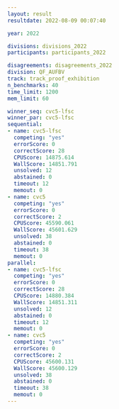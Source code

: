 ```yaml
---
layout: result
resultdate: 2022-08-09 00:07:40

year: 2022

divisions: divisions_2022
participants: participants_2022

disagreements: disagreements_2022
division: QF_AUFBV
track: track_proof_exhibition
n_benchmarks: 40
time_limit: 1200
mem_limit: 60

winner_seq: cvc5-lfsc
winner_par: cvc5-lfsc
sequential:
- name: cvc5-lfsc
  competing: "yes"
  errorScore: 0
  correctScore: 28
  CPUScore: 14875.614
  WallScore: 14851.791
  unsolved: 12
  abstained: 0
  timeout: 12
  memout: 0
- name: cvc5
  competing: "yes"
  errorScore: 0
  correctScore: 2
  CPUScore: 45590.061
  WallScore: 45601.629
  unsolved: 38
  abstained: 0
  timeout: 38
  memout: 0
parallel:
- name: cvc5-lfsc
  competing: "yes"
  errorScore: 0
  correctScore: 28
  CPUScore: 14880.384
  WallScore: 14851.311
  unsolved: 12
  abstained: 0
  timeout: 12
  memout: 0
- name: cvc5
  competing: "yes"
  errorScore: 0
  correctScore: 2
  CPUScore: 45600.131
  WallScore: 45600.129
  unsolved: 38
  abstained: 0
  timeout: 38
  memout: 0
---
```

